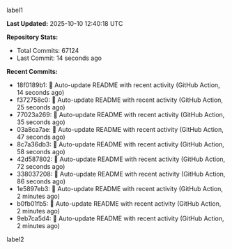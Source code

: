 
label1 
<!-- ACTIVITY_START -->
**Last Updated:** 2025-10-10 12:40:18 UTC

**Repository Stats:**
- Total Commits: 67124
- Last Commit: 14 seconds ago

**Recent Commits:**
- 18f0189b1: 🤖 Auto-update README with recent activity (GitHub Action, 14 seconds ago)
- f372758c0: 🤖 Auto-update README with recent activity (GitHub Action, 25 seconds ago)
- 77023a269: 🤖 Auto-update README with recent activity (GitHub Action, 35 seconds ago)
- 03a8ca7ae: 🤖 Auto-update README with recent activity (GitHub Action, 47 seconds ago)
- 8c7a36db3: 🤖 Auto-update README with recent activity (GitHub Action, 58 seconds ago)
- 42d587802: 🤖 Auto-update README with recent activity (GitHub Action, 72 seconds ago)
- 338037208: 🤖 Auto-update README with recent activity (GitHub Action, 86 seconds ago)
- 1e5897eb3: 🤖 Auto-update README with recent activity (GitHub Action, 2 minutes ago)
- b0fb01fb5: 🤖 Auto-update README with recent activity (GitHub Action, 2 minutes ago)
- 9eb7ca5d4: 🤖 Auto-update README with recent activity (GitHub Action, 2 minutes ago)
<!-- ACTIVITY_END -->

label2
